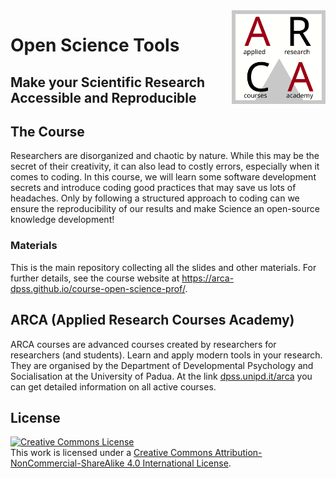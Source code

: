 
<!-- README.md is generated from README.Rmd. Please edit that file -->

<img align="right" width="150" height="150" src="assets/images/arca-logo.svg">

# Open Science Tools

## Make your Scientific Research Accessible and Reproducible

<!-- badges: start -->
<!-- badges: end -->

## The Course

Researchers are disorganized and chaotic by nature. While this may be
the secret of their creativity, it can also lead to costly errors,
especially when it comes to coding. In this course, we will learn some
software development secrets and introduce coding good practices that
may save us lots of headaches. Only by following a structured approach
to coding can we ensure the reproducibility of our results and make
Science an open-source knowledge development!

### Materials

This is the main repository collecting all the slides and other
materials. For further details, see the course website at
<https://arca-dpss.github.io/course-open-science-prof/>.

## ARCA (Applied Research Courses Academy)

ARCA courses are advanced courses created by researchers for researchers
(and students). Learn and apply modern tools in your research. They are
organised by the Department of Developmental Psychology and
Socialisation at the University of Padua. At the link
[dpss.unipd.it/arca](https://www.dpss.unipd.it/arca) you can get
detailed information on all active courses.

## License

<a rel="license" href="https://creativecommons.org/licenses/by-nc-sa/4.0/"><img alt="Creative Commons License" style="border-width:0" src="https://i.creativecommons.org/l/by-nc-sa/4.0/88x31.png" /></a><br />This
work is licensed under a
<a rel="license" href="http://creativecommons.org/licenses/by-nc-sa/4.0/">Creative
Commons Attribution-NonCommercial-ShareAlike 4.0 International
License</a>.
